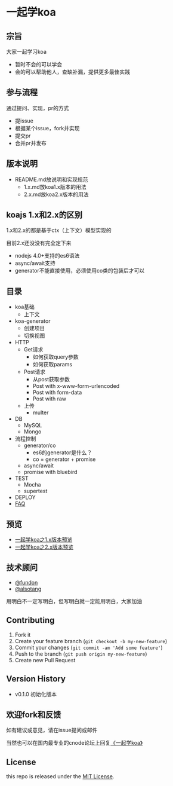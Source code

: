 # 一起学koa

## 宗旨

大家一起学习koa

- 暂时不会的可以学会
- 会的可以帮助他人，查缺补漏，提供更多最佳实践

## 参与流程

通过提问、实现，pr的方式

- 提issue
- 根据某个issue，fork并实现
- 提交pr
- 合并pr并发布

## 版本说明

- README.md放说明和实现规范
  - 1.x.md放koa1.x版本的用法
  - 2.x.md放koa2.x版本的用法

## koajs 1.x和2.x的区别

1.x和2.x的都是基于ctx（上下文）模型实现的

目前2.x还没没有完全定下来

- nodejs 4.0+支持的es6语法
- async/await支持
- generator不能直接使用，必须使用co类的包装后才可以

## 目录

- koa基础
  * 上下文
- koa-generator
  * 创建项目
  * 切换视图
- HTTP
  * Get请求
    + 如何获取query参数
    + 如何获取params
  * Post请求
    + 从post获取参数
    + Post with x-www-form-urlencoded
    + Post with form-data
    + Post with raw
  * 上传
    + multer
- DB
  * MySQL
  * Mongo
- 流程控制
  * generator/co
    + es6的generator是什么？
    + co = generator + promise
  * async/await
  * promise with bluebird
- TEST
  * Mocha
  * supertest
- DEPLOY
- [FAQ](faq.md)

## 预览

- [一起学koa之1.x版本预览](1.x.md)
- [一起学koa之2.x版本预览](2.x.md)

## 技术顾问

- [@fundon](https://github.com/fundon)
- [@alsotang](https://github.com/alsotang)

用明白不一定写明白，但写明白就一定能用明白，大家加油

## Contributing

1. Fork it
2. Create your feature branch (`git checkout -b my-new-feature`)
3. Commit your changes (`git commit -am 'Add some feature'`)
4. Push to the branch (`git push origin my-new-feature`)
5. Create new Pull Request


## Version History

- v0.1.0 初始化版本

## 欢迎fork和反馈

如有建议或意见，请在issue提问或邮件

当然也可以在国内最专业的cnode论坛上回复[《一起学koa》](https://cnodejs.org/topic/5668e0a55af0e6ab3bf1a1d8也)

## License

this repo is released under the [MIT
License](http://www.opensource.org/licenses/MIT).
